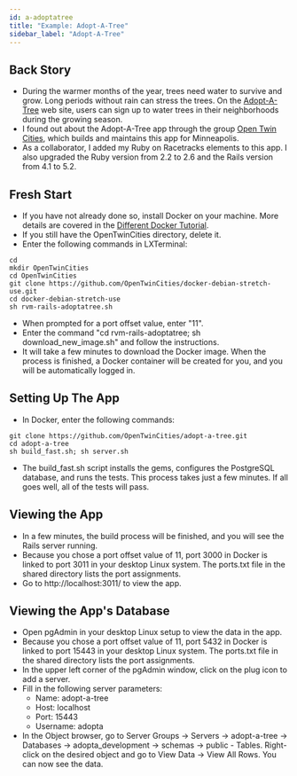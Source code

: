 ```yaml
---
id: a-adoptatree
title: "Example: Adopt-A-Tree"
sidebar_label: "Adopt-A-Tree"
---
```


## Back Story
* During the warmer months of the year, trees need water to survive and grow.  Long periods without rain can stress the trees.  On the [Adopt-A-Tree](http://adoptatree.brewingabetterforest.com/) web site, users can sign up to water trees in their neighborhoods during the growing season.
* I found out about the Adopt-A-Tree app through the group [Open Twin Cities](http://www.opentwincities.org/), which builds and maintains this app for Minneapolis.
* As a collaborator, I added my Ruby on Racetracks elements to this app.  I also upgraded the Ruby version from 2.2 to 2.6 and the Rails version from 4.1 to 5.2. 

## Fresh Start
* If you have not already done so, install Docker on your machine.  More details are covered in the [Different Docker Tutorial](https://www.differentdockertutorial.com/).
* If you still have the OpenTwinCities directory, delete it.
* Enter the following commands in LXTerminal:
```
cd
mkdir OpenTwinCities
cd OpenTwinCities
git clone https://github.com/OpenTwinCities/docker-debian-stretch-use.git
cd docker-debian-stretch-use
sh rvm-rails-adoptatree.sh
```
* When prompted for a port offset value, enter "11".
* Enter the command "cd rvm-rails-adoptatree; sh download_new_image.sh" and follow the instructions.
* It will take a few minutes to download the Docker image.  When the process is finished, a Docker container will be created for you, and you will be automatically logged in.

## Setting Up The App
* In Docker, enter the following commands:
```
git clone https://github.com/OpenTwinCities/adopt-a-tree.git
cd adopt-a-tree
sh build_fast.sh; sh server.sh
```
* The build_fast.sh script installs the gems, configures the PostgreSQL database, and runs the tests. This process takes just a few minutes. If all goes well, all of the tests will pass.

## Viewing the App
* In a few minutes, the build process will be finished, and you will see the Rails server running.
* Because you chose a port offset value of 11, port 3000 in Docker is linked to port 3011 in your desktop Linux system.  The ports.txt file in the shared directory lists the port assignments.
* Go to http://localhost:3011/ to view the app.

## Viewing the App's Database
* Open pgAdmin in your desktop Linux setup to view the data in the app.
* Because you chose a port offset value of 11, port 5432 in Docker is linked to port 15443 in your desktop Linux system.  The ports.txt file in the shared directory lists the port assignments.
* In the upper left corner of the pgAdmin window, click on the plug icon to add a server.
* Fill in the following server parameters:
  * Name: adopt-a-tree
  * Host: localhost
  * Port: 15443
  * Username: adopta
* In the Object browser, go to Server Groups -> Servers -> adopt-a-tree -> Databases -> adopta_development -> schemas -> public - Tables.  Right-click on the desired object and go to View Data -> View All Rows.  You can now see the data.
